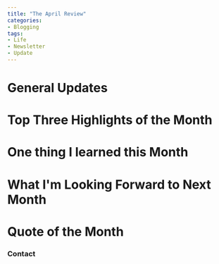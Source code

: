 ```yaml
---
title: "The April Review"
categories:
- Blogging
tags:
- Life
- Newsletter
- Update
---
```


# General Updates


# Top Three Highlights of the Month


# One thing I learned this Month


# What I'm Looking Forward to Next Month


# Quote of the Month


### Contact